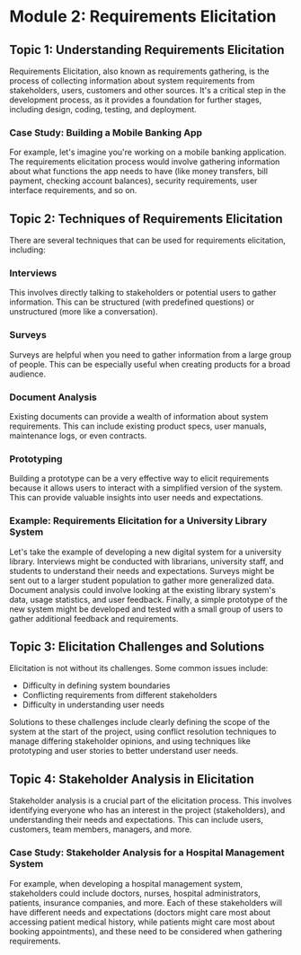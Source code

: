 # Module 2: Requirements Elicitation

## Topic 1: Understanding Requirements Elicitation
Requirements Elicitation, also known as requirements gathering, is the process of collecting information about system requirements from stakeholders, users, customers and other sources. It's a critical step in the development process, as it provides a foundation for further stages, including design, coding, testing, and deployment.

### Case Study: Building a Mobile Banking App
For example, let's imagine you're working on a mobile banking application. The requirements elicitation process would involve gathering information about what functions the app needs to have (like money transfers, bill payment, checking account balances), security requirements, user interface requirements, and so on.

## Topic 2: Techniques of Requirements Elicitation
There are several techniques that can be used for requirements elicitation, including:

### Interviews
This involves directly talking to stakeholders or potential users to gather information. This can be structured (with predefined questions) or unstructured (more like a conversation).

### Surveys
Surveys are helpful when you need to gather information from a large group of people. This can be especially useful when creating products for a broad audience.

### Document Analysis
Existing documents can provide a wealth of information about system requirements. This can include existing product specs, user manuals, maintenance logs, or even contracts.

### Prototyping
Building a prototype can be a very effective way to elicit requirements because it allows users to interact with a simplified version of the system. This can provide valuable insights into user needs and expectations.

### Example: Requirements Elicitation for a University Library System
Let's take the example of developing a new digital system for a university library. Interviews might be conducted with librarians, university staff, and students to understand their needs and expectations. Surveys might be sent out to a larger student population to gather more generalized data. Document analysis could involve looking at the existing library system's data, usage statistics, and user feedback. Finally, a simple prototype of the new system might be developed and tested with a small group of users to gather additional feedback and requirements.

## Topic 3: Elicitation Challenges and Solutions
Elicitation is not without its challenges. Some common issues include:
* Difficulty in defining system boundaries
* Conflicting requirements from different stakeholders
* Difficulty in understanding user needs

Solutions to these challenges include clearly defining the scope of the system at the start of the project, using conflict resolution techniques to manage differing stakeholder opinions, and using techniques like prototyping and user stories to better understand user needs.

## Topic 4: Stakeholder Analysis in Elicitation
Stakeholder analysis is a crucial part of the elicitation process. This involves identifying everyone who has an interest in the project (stakeholders), and understanding their needs and expectations. This can include users, customers, team members, managers, and more.

### Case Study: Stakeholder Analysis for a Hospital Management System
For example, when developing a hospital management system, stakeholders could include doctors, nurses, hospital administrators, patients, insurance companies, and more. Each of these stakeholders will have different needs and expectations (doctors might care most about accessing patient medical history, while patients might care most about booking appointments), and these need to be considered when gathering requirements.


